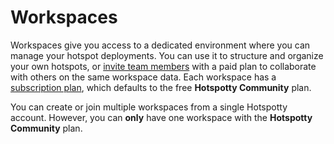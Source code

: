 # Workspaces

Workspaces give you access to a dedicated environment where you can manage your hotspot deployments. You can use it to structure and organize your own hotspots, or [invite team members](./settings#members) with a paid plan to collaborate with others on the same workspace data. Each workspace has a [subscription plan](../pricing/pricing.md), which defaults to the free **Hotspotty Community** plan.

You can create or join multiple workspaces from a single Hotspotty account. However, you can **only** have one workspace with the **Hotspotty Community** plan.
